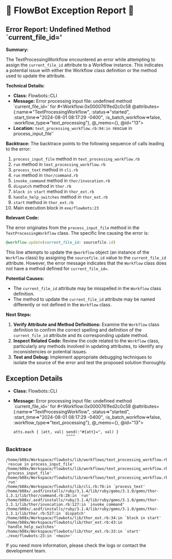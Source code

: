 # 🤖 FlowBot Exception Report 🤖


## Error Report: Undefined Method `current_file_id='

**Summary:**

The TextProcessingWorkflow encountered an error while attempting to assign the `current_file_id` attribute to a Workflow instance.  This indicates a potential issue with either the Workflow class definition or the method used to update the attribute.

**Technical Details:**

* **Class:** Flowbots::CLI
* **Message:** Error processing input file: undefined method `current_file_id=' for #<Workflow:0x0000761fed2c0c58 @attributes={:name=>"TextProcessingWorkflow", :status=>"started", :start_time=>"2024-08-01 08:17:29 -0400", :is_batch_workflow=>false, :workflow_type=>"text_processing"}, @_memo={}, @id="13">
* **Location:** `text_processing_workflow.rb:94:in `rescue in process_input_file'`

**Backtrace:** The backtrace points to the following sequence of calls leading to the error:

1. `process_input_file` method in `text_processing_workflow.rb`
2. `run` method in `text_processing_workflow.rb`
3. `process_text` method in `cli.rb`
4. `run` method in `thor/command.rb`
5. `invoke_command` method in `thor/invocation.rb`
6. `dispatch` method in `thor.rb`
7. `block in start` method in `thor_ext.rb`
8. `handle_help_switches` method in `thor_ext.rb`
9. `start` method in `thor_ext.rb`
10. Main execution block in `exe/flowbots:23`

**Relevant Code:**

The error originates from the `process_input_file` method in the `TextProcessingWorkflow` class. The specific line causing the error is:

```ruby
@workflow.update(current_file_id: sourcefile.id)
```

This line attempts to update the `@workflow` object (an instance of the `Workflow` class) by assigning the `sourcefile.id` value to the `current_file_id` attribute. However, the error message indicates that the `Workflow` class does not have a method defined for `current_file_id=`. 

**Potential Causes:**

* The `current_file_id` attribute may be misspelled in the `Workflow` class definition.
* The method to update the `current_file_id` attribute may be named differently or not defined in the `Workflow` class.

**Next Steps:**

1. **Verify Attribute and Method Definitions:** Examine the `Workflow` class definition to confirm the correct spelling and definition of the `current_file_id` attribute and its corresponding update method.
2. **Inspect Related Code:** Review the code related to the `Workflow` class, particularly any methods involved in updating attributes, to identify any inconsistencies or potential issues.
3. **Test and Debug:** Implement appropriate debugging techniques to isolate the source of the error and test the proposed solution thoroughly. 



## Exception Details

- **Class:** Flowbots::CLI
- **Message:** Error processing input file: undefined method `current_file_id=' for #<Workflow:0x0000761fed2c0c58 @attributes={:name=>"TextProcessingWorkflow", :status=>"started", :start_time=>"2024-08-01 08:17:29 -0400", :is_batch_workflow=>false, :workflow_type=>"text_processing"}, @_memo={}, @id="13">

      atts.each { |att, val| send(:"#{att}=", val) }
                             ^^^^

### Backtrace

```
/home/b08x/Workspace/flowbots/lib/workflows/text_processing_workflow.rb:94:in `rescue in process_input_file'
/home/b08x/Workspace/flowbots/lib/workflows/text_processing_workflow.rb:72:in `process_input_file'
/home/b08x/Workspace/flowbots/lib/workflows/text_processing_workflow.rb:20:in `run'
/home/b08x/Workspace/flowbots/lib/cli.rb:76:in `process_text'
/home/b08x/.asdf/installs/ruby/3.1.4/lib/ruby/gems/3.1.0/gems/thor-1.3.1/lib/thor/command.rb:28:in `run'
/home/b08x/.asdf/installs/ruby/3.1.4/lib/ruby/gems/3.1.0/gems/thor-1.3.1/lib/thor/invocation.rb:127:in `invoke_command'
/home/b08x/.asdf/installs/ruby/3.1.4/lib/ruby/gems/3.1.0/gems/thor-1.3.1/lib/thor.rb:527:in `dispatch'
/home/b08x/Workspace/flowbots/lib/thor_ext.rb:34:in `block in start'
/home/b08x/Workspace/flowbots/lib/thor_ext.rb:43:in `handle_help_switches'
/home/b08x/Workspace/flowbots/lib/thor_ext.rb:33:in `start'
./exe/flowbots:23:in `<main>'
```

If you need more information, please check the logs or contact the development team.
